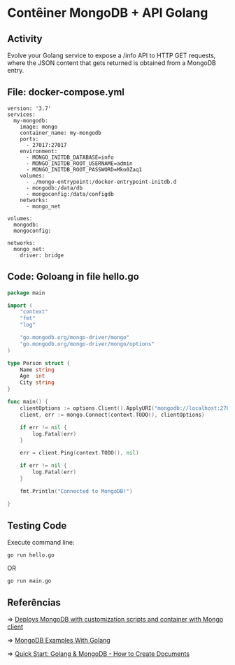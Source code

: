 # Contêiner MongoDB + API Golang

## Activity

Evolve your Golang service to expose a /info API to HTTP GET requests, where the JSON content that gets returned is obtained from a MongoDB entry.

## File: docker-compose.yml

```docker
version: '3.7'
services:
  my-mongodb:
    image: mongo
    container_name: my-mongodb
    ports:
      - 27017:27017
    environment:
      - MONGO_INITDB_DATABASE=info
      - MONGO_INITDB_ROOT_USERNAME=admin
      - MONGO_INITDB_ROOT_PASSWORD=Mko0Zaq1
    volumes:
      - ./mongo-entrypoint:/docker-entrypoint-initdb.d
      - mongodb:/data/db
      - mongoconfig:/data/configdb
    networks:
      - mongo_net
      
volumes:
  mongodb:
  mongoconfig:

networks:
  mongo_net:
    driver: bridge
```

## Code: Goloang in file hello.go

```go
package main

import (
	"context"
	"fmt"
	"log"

	"go.mongodb.org/mongo-driver/mongo"
	"go.mongodb.org/mongo-driver/mongo/options"
)

type Person struct {
	Name string
	Age  int
	City string
}

func main() {
	clientOptions := options.Client().ApplyURI("mongodb://localhost:27017")
	client, err := mongo.Connect(context.TODO(), clientOptions)

	if err != nil {
		log.Fatal(err)
	}

	err = client.Ping(context.TODO(), nil)

	if err != nil {
		log.Fatal(err)
	}

	fmt.Println("Connected to MongoDB!")

}
```

## Testing Code

Execute command line:

```shell
go run hello.go
```

OR

```shell
go run main.go
```

## Referências

&#8658; [Deploys MongoDB with customization scripts and container with Mongo client](https://github.com/fabianlee/docker-mongodb/blob/master/docker-compose.yml)

&#8658; [MongoDB Examples With Golang](https://blog.ruanbekker.com/blog/2019/04/17/mongodb-examples-with-golang/)

&#8658; [Quick Start: Golang & MongoDB - How to Create Documents](https://www.mongodb.com/blog/post/quick-start-golang--mongodb--how-to-create-documents)